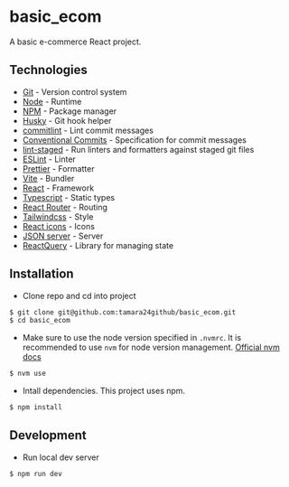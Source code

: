 # basic_ecom

A basic e-commerce React project.

## Technologies

- [Git](https://git-scm.com/) - Version control system
- [Node](https://nodejs.org/en) - Runtime
- [NPM](https://www.npmjs.com/) - Package manager
- [Husky](https://typicode.github.io/husky/) - Git hook helper
- [commitlint](https://commitlint.js.org/) - Lint commit messages
- [Conventional Commits](https://www.conventionalcommits.org/en/v1.0.0-beta.2/) - Specification for commit messages
- [lint-staged](https://github.com/okonet/lint-staged/) - Run linters and formatters against staged git files
- [ESLint](https://eslint.org/) - Linter
- [Prettier](https://prettier.io/) - Formatter
- [Vite](https://vitejs.dev/) - Bundler
- [React](https://react.dev/) - Framework
- [Typescript](https://www.typescriptlang.org/) - Static types
- [React Router](https://reactrouter.com/en/main) - Routing
- [Tailwindcss](https://tailwindcss.com/) - Style
- [React icons](https://react-icons.github.io/react-icons/) - Icons
- [JSON server](https://www.npmjs.com/package/json-server) - Server
- [ReactQuery](https://tanstack.com/query/latest) - Library for managing state

## Installation

- Clone repo and cd into project

```sh
$ git clone git@github.com:tamara24github/basic_ecom.git
$ cd basic_ecom
```

- Make sure to use the node version specified in `.nvmrc`. It is recommended to use `nvm` for node version management. [Official nvm docs](https://github.com/nvm-sh/nvm/blob/master/README.md)

```sh
$ nvm use
```

- Intall dependencies. This project uses npm.

```sh
$ npm install

```

## Development

- Run local dev server

```sh
$ npm run dev

```
